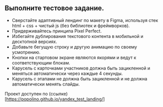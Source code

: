 ## Выполните тестовое задание.
* Сверстайте адаптивный лендинг по макету в Figma, используя стек html + css + чистый js (без библиотек и фреймворков).
* Придерживайтесь принципа Pixel Perfect.
* Избегайте дублирования текстового контента в мобильной и десктопной версиях.
* Добавьте бегущую строку и другую анимацию по своему усмотрению.
* Кнопки на стартовом экране являются якорями и ведут к соответствующим блокам.
* Карусель с карточками участников должна быть зацикленной и меняться автоматически через каждые 4 секунды.
* Карусель с этапами не должна быть зацикленной и не должна автоматически менять слайды.

Проект доступен по (ссылке)[https://popolino.github.io/yandex_test_landing/]
